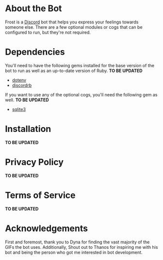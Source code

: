 # About the Bot
Frost is a [Discord](https://discord.com/) bot that helps you express your feelings towards someone else. There are a few optional modules or cogs that can be configured to run, but they're not required. 

# Dependencies 
You'll need to have the following gems installed for the base version of the bot to run as well as an up-to-date version of Ruby.
**TO BE UPDATED**
- [dotenv](https://github.com/bkeepers/dotenv)
- [discordrb](https://github.com/shardlab/discordrb)

If you want to use any of the optional cogs, you'll need the following gem as well.
**TO BE UPDATED**
- [sqlite3](https://github.com/sparklemotion/sqlite3-ruby) 

# Installation 
**TO BE UPDATED**

# Privacy Policy
**TO BE UPDATED**

# Terms of Service
**TO BE UPDATED**

# Acknowledgements 
First and foremost, thank you to Dyna for finding the vast majority of the GIFs the bot uses. Additionally, Shout out to Thanos for inspiring me with his bot and being the person who got me interested in bot development. 
